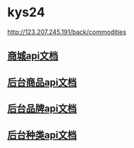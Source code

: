 # kys24
http://123.207.245.191/back/commodities

## [商城api文档](https://github.com/Duolaimon/kys24/blob/master/%E5%95%86%E5%9F%8EAPI%E6%96%87%E6%A1%A3.md)
## [后台商品api文档](https://github.com/Duolaimon/kys24/blob/master/%E5%90%8E%E5%8F%B0%E5%95%86%E5%93%81API%E6%96%87%E6%A1%A3.md)
## [后台品牌api文档](https://github.com/Duolaimon/kys24/blob/master/%E5%90%8E%E5%8F%B0%E5%93%81%E7%89%8CAPI%E6%96%87%E6%A1%A3.md)
## [后台种类api文档](https://github.com/Duolaimon/kys24/blob/master/%E5%90%8E%E5%8F%B0%E7%A7%8D%E7%B1%BBAPI%E6%96%87%E6%A1%A3.md)

